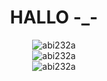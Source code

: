 <div align="center">
  <h1>HALLO -_-</h1>  
  <img src="https://github-readme-stats.vercel.app/api?username=abi232a&show_icons=true&locale=en&theme=dark&hide_border=true&cache_seconds=1800&icon_color=00ffff&text_color=61dafb&title_color=00ffff" alt="abi232a" />
  <br>
  <img src="https://github-readme-streak-stats.herokuapp.com?user=abi232a&theme=git-dark&hide_border=true&locale=id&date_format=M%20j%5B%2C%20Y%5D" alt="abi232a" />
  <br>
  <img src="https://github-readme-stats.vercel.app/api/top-langs?username=abi232a&hide=css&layout=compact&theme=dark&hide_border=true&cache_seconds=1800" alt="abi232a" />
  <br>

</div>
